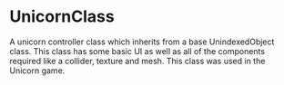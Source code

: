 # UnicornClass
A unicorn controller class which inherits from a base UnindexedObject class. This class has some basic UI as well as all of the components required like a collider, texture and mesh. This class was used in the Unicorn game.
